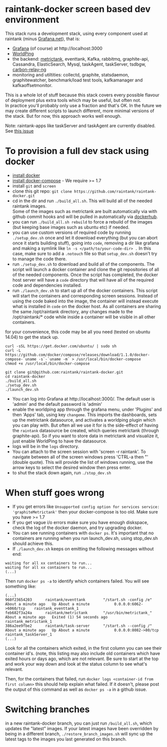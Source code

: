 raintank-docker screen based dev environment
============================================

This stack runs a development stack, using every component used at raintank
(minus [Grafana.net](http://grafana.net)),
that is:

* [Grafana](http://grafana.org) (of course) at http://localhost:3000
* [WorldPing](https://grafana.net/plugins/raintank-worldping-app)
* the backend: [metrictank](https://github.com/raintank/metrictank), eventtank, Kafka, rabbitmq, graphite-api, Cassandra, ElasticSearch, Mysql, taskAgent, taskServer, tsdbgw, [carbon-relay-ng](https://github.com/graphite-ng/carbon-relay-ng)
* monitoring and utiltities: collectd, graphite, statsdaemon, graphitewatcher, benchmark/load test tools, kafkamanager and kafkaoffsetmonitor.

This is a whole lot of stuff because this stack covers every possible flavour of deployment plus extra tools which may be useful, but often not.  
In practice you'll probably only use a fraction and that's OK.
In the future we may create different scripts to launch different, more minimal versions of the stack. But for now, this approach works well enough.

Note: raintank-apps like taskServer and taskAgent are currently disabled. See [this issue](https://github.com/raintank/raintank-docker/issues/83)

To provision a full dev stack using docker
===========================================

- [install docker](https://docs.docker.com/installation/#installation)
- [install docker-compose](http://docs.docker.com/compose/install/) - We require >= 1.7
- install `git` and `screen`
- clone this git repo: `git clone https://github.com/raintank/raintank-docker.git`
- cd in the dir and run `./build_all.sh`.  This will build all of the needed raintank images.  
  Some of the images such as metrictank are built automatically via with github commit hooks and will be pulled in automatically via [dockerhub](https://hub.docker.com/u/raintank/).
- you can run `./build_all.sh rebuild` to force a rebuild of the images (but keeping base images such as ubuntu etc) if needed.
- you can use custom versions of required code by running `./setup_dev.sh` once and let it download everything (but you can abort once it starts building stuff), going into `code`, removing a dir like grafana and making a symlink like `ln -s </path/to/your-code-dir> .`
  In this case, make sure to add a `.notouch` file so that `setup_dev.sh` doesn't try to manage the code there.
- run `./setup_dev.sh` to download and build all of the components.  The script will launch a docker container and clone the git repositories of all of the needed components.  Once the script has completed, the docker host server will have a `code` directory that will have all of the required code and dependencies installed.
- run `./launch_dev.sh` to start up all of the docker containers.  This script will start the containers and corresponding screen sessions.  Instead of using the code baked into the image, the container will instead execute what is installed in `code` on the docker host.  As all containers are sharing the same /opt/raintank directory, any changes made to the /opt/raintank/* code while inside a container will be visible in all other containers.

for your convenience, this code may be all you need (tested on ubuntu 14.04) to get the stack up.

```
curl -sSL https://get.docker.com/ubuntu/ | sudo sh
curl -L https://github.com/docker/compose/releases/download/1.1.0/docker-compose-`uname -s`-`uname -m` > /usr/local/bin/docker-compose
chmod +x /usr/local/bin/docker-compose

git clone git@github.com:raintank/raintank-docker.git
cd raintank-docker
./build_all.sh
./setup_dev.sh
./launch_dev.sh
```

- You can log into Grafana at http://localhost:3000/.  The default user is 'admin' and the default password is 'admin'
- enable the worldping app through the grafana menu, under 'Plugins' and then 'Apps' tab, using key `changeme`. This imports the dashboards, sets up the metrictank datasource, and activates a worldping plugin which you can play with.  But often all we use it for is the side-effect of having the `raintank` datasource be created, which queries metrictank (through graphite-api).  So if you want to store data in metrictank and visualize it, just enable WorldPing to have the datasource.
- logs will be in the `logs` directory.
- You can attach to the screen session with 'screen -r raintank'.  To navigate between all of the screen windows press 'CTRL-a then "' (double quote).  This will provide the list of windows running, use the arrow keys to select the desired window then press enter.
- to shut the stack down again, run `./stop_dev.sh`

When stuff goes wrong
=====================

* If you get errors like `Unsupported config option for services service: 'graphiteMetrictank'` then your docker-compose is too old. Make sure you have >= 1.7
* If you get vague i/o errors make sure you have enough diskspace, check the log of the docker daemon, and try upgrading docker.
* You can see running containers with `docker ps`.  It's important that no containers are running when you run launch_dev.sh, using stop_dev.sh should achieve this.
* If `./launch_dev.sh` keeps on emitting the following messages without end:
```
waiting for all xx containers to run...
waiting for all xx containers to run...
(...)
```

Then run `docker ps -a` to identify which containers failed.  You will see something like:
```
(...)
960f23654203      raintank/eventtank        "/start.sh -config /e"   About a minute ago   Up About a minute           0.0.0.0:6062->6060/tcp    raintank_eventtank_1
feb682f3a24a      raintank/metrictank       "/usr/bin/metrictank_"   About a minute ago   Exited (1) 54 seconds ago                             raintank_metrictank_1
386a2ee9fbe2      raintank/task-server      "/start.sh --config /"   About a minute ago   Up About a minute           0.0.0.0:8082->80/tcp      raintank_taskServer_1
(...)
```
Look for all the containers which exited, in the first column you can see their container id's.  (note, this listing may also include old containers which have exited hours or days ago, which are not relevant.  Be sure to start at the top and work your way down and look at the status column to see what's relevant.

Then, for the containers that failed, run `docker logs <container-id from first column>` this should help explain what failed.  If it doesn't, please post the output of this command as well as `docker ps -a` in a github issue.


Switching branches
==================
in a new raintank-docker branch, you can just run `/build_all.sh`, which updates the "latest" images.
If your latest images have been overridden by being in a different branch, `./restore_branch_images.sh` will sync up the latest tags to the images you last generated on this branch.


